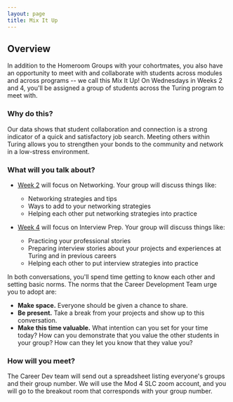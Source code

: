 ```yaml
---
layout: page
title: Mix It Up
---
```


## Overview
In addition to the Homeroom Groups with your cohortmates, you also have an opportunity to meet with and collaborate with students across modules and across programs -- we call this Mix It Up! On Wednesdays in Weeks 2 and 4, you'll be assigned a group of students across the Turing program to meet with.

### Why do this?
Our data shows that student collaboration and connection is a strong indicator of a quick and satisfactory job search. Meeting others within Turing allows you to strengthen your bonds to the community and network in a low-stress environment. 

### What will you talk about?

* [Week 2](/mixed_groups/mixed_week2_prompts) will focus on Networking. Your group will discuss things like:
    * Networking strategies and tips
    * Ways to add to your networking strategies
    * Helping each other put networking strategies into practice

* [Week 4](/mixed_groups/mixed_week4_prompts) will focus on Interview Prep. Your group will discuss things like:
    * Practicing your professional stories
    * Preparing interview stories about your projects and experiences at Turing and in previous careers
    * Helping each other to put interview strategies into practice

In both conversations, you'll spend time getting to know each other and setting basic norms. The norms that the Career Development Team urge you to adopt are:

* **Make space.** Everyone should be given a chance to share.
* **Be present.** Take a break from your projects and show up to this conversation.
* **Make this time valuable.** What intention can you set for your time today? How can you demonstrate that you value the other students in your group? How can they let you know that they value you?

### How will you meet?
The Career Dev team will send out a spreadsheet listing everyone's groups and their group number. We will use the Mod 4 SLC zoom account, and you will go to the breakout room that corresponds with your group number. 
